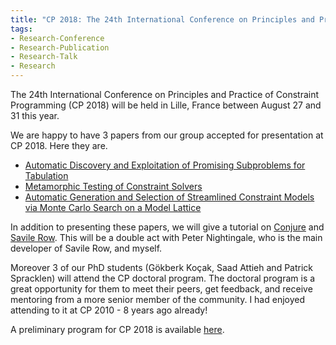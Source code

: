 ```yaml
---
title: "CP 2018: The 24th International Conference on Principles and Practice of Constraint Programming"
tags:
- Research-Conference
- Research-Publication
- Research-Talk
- Research
---
```



The 24th International Conference on Principles and Practice of Constraint Programming (CP 2018) will be held in Lille, France between August 27 and 31 this year.

We are happy to have 3 papers from our group accepted for presentation at CP 2018. Here they are.

- [Automatic Discovery and Exploitation of Promising Subproblems for Tabulation](/files/fulltext/2018/CP2018-Tabulation.pdf)
- [Metamorphic Testing of Constraint Solvers](/files/fulltext/2018/CP2018-Testing.pdf)
- [Automatic Generation and Selection of Streamlined Constraint Models via Monte Carlo Search on a Model Lattice](/files/fulltext/2018/CP2018-Streamlining.pdf)

In addition to presenting these papers, we will give a tutorial on [Conjure](http://conjure.readthedocs.io/en/latest/welcome.html) and [Savile Row](https://savilerow.cs.st-andrews.ac.uk/). This will be a double act with Peter Nightingale, who is the main developer of Savile Row, and myself.

Moreover 3 of our PhD students (Gökberk Koçak, Saad Attieh and Patrick Spracklen) will attend the CP doctoral program. The doctoral program is a great opportunity for them to meet their peers, get feedback, and receive mentoring from a more senior member of the community. I had enjoyed attending to it at CP 2010 - 8 years ago already!

A preliminary program for CP 2018 is available [here](http://cp2018.a4cp.org/program.html).

